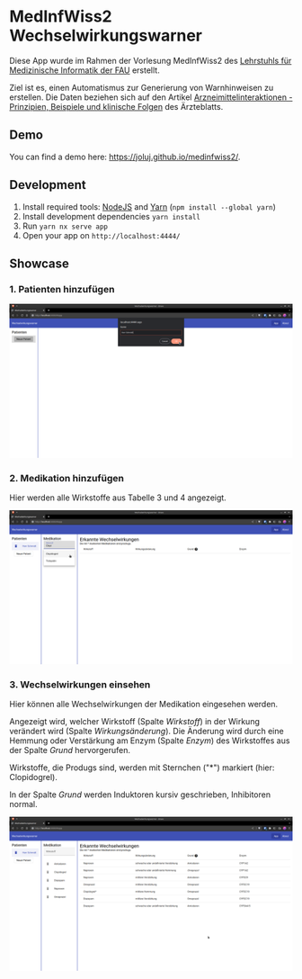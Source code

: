 # MedInfWiss2 Wechselwirkungswarner

Diese App wurde im Rahmen der Vorlesung MedInfWiss2 des [Lehrstuhls für Medizinische Informatik der FAU](https://www.imi.med.fau.de/) erstellt.

Ziel ist es, einen Automatismus zur Generierung von Warnhinweisen zu erstellen. Die Daten beziehen sich auf den Artikel [Arzneimittelinteraktionen - Prinzipien, Beispiele und klinische Folgen](https://www.aerzteblatt.de/archiv/128411/Arzneimittelinteraktionen) des Ärzteblatts.

## Demo

You can find a demo here: https://joluj.github.io/medinfwiss2/.

## Development

1. Install required tools: [NodeJS](https://nodejs.org/en/) and [Yarn](https://classic.yarnpkg.com/en/docs/install) (`npm install --global yarn`)
2. Install development dependencies `yarn install`
3. Run `yarn nx serve app`
4. Open your app on `http://localhost:4444/`

## Showcase

### 1. Patienten hinzufügen

![Add patient](docs/add-patient.png)

### 2. Medikation hinzufügen

Hier werden alle Wirkstoffe aus Tabelle 3 und 4 angezeigt.

![Add Medikation](docs/add-medikation.png)

### 3. Wechselwirkungen einsehen

Hier können alle Wechselwirkungen der Medikation eingesehen werden.

Angezeigt wird, welcher Wirkstoff (Spalte *Wirkstoff*) in der Wirkung verändert wird (Spalte *Wirkungsänderung*). Die Änderung wird durch eine Hemmung oder Verstärkung am Enzym (Spalte *Enzym*) des Wirkstoffes aus der Spalte *Grund* hervorgerufen.

Wirkstoffe, die Produgs sind, werden mit Sternchen ("*") markiert (hier: Clopidogrel).

In der Spalte *Grund* werden Induktoren kursiv geschrieben, Inhibitoren normal.

![View Wechselwirkungen](docs/view-wechselwirkungen.png)
